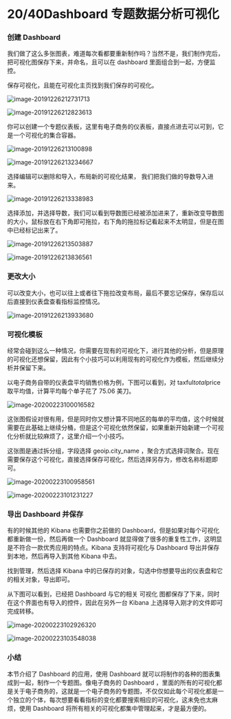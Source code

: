 # 20/40Dashboard 专题数据分析可视化

### 创建 Dashboard

我们做了这么多张图表，难道每次看都要重新制作吗？当然不是，我们制作完后，把可视化图保存下来，并命名，且可以在 dashboard 里面组合到一起，方便监控。

保存可视化，且能在可视化主页找到我们保存的可视化。

![image-20191226212731713](https://images.gitbook.cn/2020-04-07-63004.png)

![image-20191226212823613](https://images.gitbook.cn/2020-04-07-063004.png)

你可以创建一个专题仪表板，这里有电子商务的仪表板，直接点进去可以可到，它是一个可视化的集合容器。

![image-20191226213100898](https://images.gitbook.cn/2020-04-07-063005.png)

![image-20191226213234667](https://images.gitbook.cn/2020-04-07-063006.png)

选择编辑可以删除和导入，布局新的可视化结果， 我们把我们做的导数导入进来。

![image-20191226213338983](https://images.gitbook.cn/2020-04-07-63007.png)

选择添加，并选择导数，我们可以看到导数图已经被添加进来了，重新改变导数图的大小，鼠标放在右下角即可拖拉，右下角的拖拉标记看起来不太明显，但是在图中已经标记出来了。

![image-20191226213503887](https://images.gitbook.cn/2020-04-07-063008.png)

![image-20191226213836561](https://images.gitbook.cn/2020-04-07-063009.png)

### 更改大小

可以改变大小，也可以往上或者往下拖拉改变布局，最后不要忘记保存，保存后以后直接到仪表盘查看指标监控情况。

![image-20191226213933680](https://images.gitbook.cn/2020-04-07-063011.png)

### 可视化模板

经常会碰到这么一种情况，你需要在现有的可视化下，进行其他的分析，但是原理的可视化还想保留，因此有个小技巧可以利用现有的可视化作为模板，然后继续分析并保留下来。

以电子商务自带的仪表盘平均销售价格为例，下图可以看到，对 taxful*total*price 取平均值，计算平均每个单子花了 75.06 美刀。

![image-20200223100016582](https://images.gitbook.cn/2020-04-07-063012.png)

这张图假设对很有用，但是同时你又想计算不同地区的每单的平均值，这个时候就需要在此基础上继续分桶，但是这个可视化依然保留，如果重新开始新建一个可视化分析就比较麻烦了，这里介绍一个小技巧。

这张图是通过拆分组，字段选择 geoip.city_name ，聚合方式选择词聚合。现在需要保存这个可视化，直接选择保存可视化，然后选择另存为，修改名称标题即可。

![image-20200223100958561](https://images.gitbook.cn/2020-04-07-063013.png)

![image-20200223101231227](https://images.gitbook.cn/2020-04-07-063014.png)

### 导出 Dashboard 并保存

有的时候其他的 Kibana 也需要你之前做的 Dashboard，但是如果对每个可视化都重新做一份，然后再做一个 Dashboard 就显得做了很多的重复性工作，这明显是不符合一款优秀应用的特点。Kibana 支持将可视化与 Dashboard 导出并保存到本地，然后再导入到其他 Kibana 中去。

找到管理，然后选择 Kibana 中的已保存的对象，勾选中你想要导出的仪表盘和它的相关对象，导出即可。

从下图可以看到，已经把 Dashboard 与它的相关 可视化 图都保存了下来，同时在这个界面也有导入的控件，因此在另外一台 Kibana 上选择导入刚才的文件即可完成转移。

![image-20200223102926320](https://images.gitbook.cn/2020-04-07-063015.png)

![image-20200223103548038](https://images.gitbook.cn/2020-04-07-063016.png)

### 小结

本节介绍了 Dashboard 的应用，使用 Dashboard 就可以将制作的各种的图表集成到一起，制作一个专题图。像电子商务的 Dashboard ，里面的所有的可视化都是关于电子商务的，这就是一个电子商务的专题图，不仅仅如此每个可视化都是一个独立的个体，每次想要看看指标的变化都要搜索相应的可视化，这未免也太麻烦，使用 Dashboard 将所有相关的可视化都集中管理起来，才是最方便的。